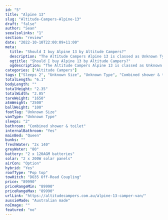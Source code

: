 ```yaml
---
id: "5"
title: "Alpine 13"
slug: "Altitude-Campers-Alpine-13"
draft: "false"
author: "Sean"
seealsolinks: "1"
section: "review"
date: "2022-10-10T22:00:09+11:00"
meta:
  title: "Should I buy Alpine 13 by Altitude Campers?"
  description: "The Altitude Campers Alpine 13 is classed as Unknown Type, and sleeps 2 people. It is Australian made and comes in at Unknown Size. It generally has Combined shower & toilet."
  ogtitle: "Should I buy Alpine 13 by Altitude Campers?"
  ogdescription: "The Altitude Campers Alpine 13 is classed as Unknown Type, and sleeps 2 people. It is Australian made and comes in at Unknown Size. It generally has Combined shower & toilet."
categories: ["Altitude Campers"]
tags: ["Sleeps 2", "Unknown Size", "Unknown Type", "Combined shower & toilet", "Pop top", "80 - 100k"]
totalLength: "6.1"
bodyLength: ""
totalHeight: "2.35"
totalWidth: "2.05"
tareWeight: "1650"
atmWeight: "2500"
ballWeight: "100"
footTag: "Unknown Size"
vanType: "Unknown Type"
sleeps: "2"
bathroom: "Combined shower & toilet"
internalBathroom: "Yes"
mainBed: "Queen"
bunks: ""
freshWater: "2x 140"
greyWater: "80"
battery: "2 x 120AGM batteries"
solar: "2 x 200W solar panels"
airCon: "Option"
hybrid: "Yes"
roofType: "Pop top"
towHitch: "DO35 Off-Road Coupling"
price: "89990"
priceRangeMin: "89990"
priceRangeMax: "89990"
urlLink: "https://altitudecampers.com.au/alpine-13-camper-van/"
aussieMade: "Australian made"
noImage: ""
featured: "no"
---
```

